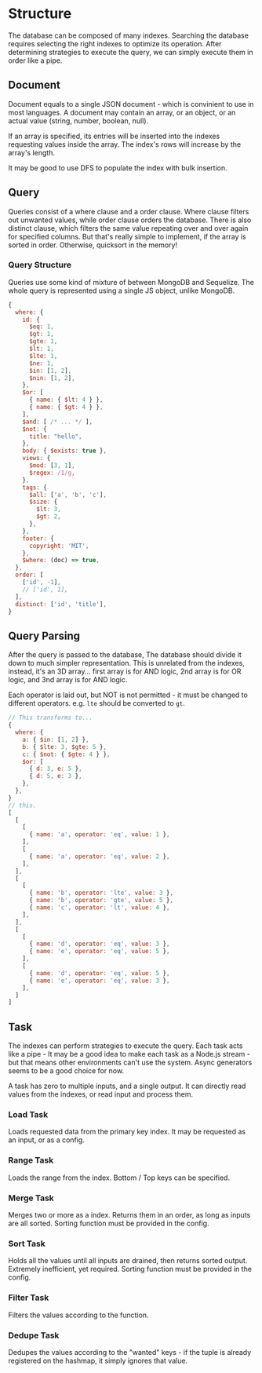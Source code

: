 # Structure
The database can be composed of many indexes. Searching the database requires
selecting the right indexes to optimize its operation. After determining
strategies to execute the query, we can simply execute them in order like a
pipe.

## Document
Document equals to a single JSON document - which is convinient to use in most
languages. A document may contain an array, or an object, or an actual value
(string, number, boolean, null).

If an array is specified, its entries will be inserted into the indexes
requesting values inside the array. The index's rows will increase by the
array's length.

It may be good to use DFS to populate the index with bulk insertion.

## Query
Queries consist of a where clause and a order clause. Where clause filters out
unwanted values, while order clause orders the database.
There is also distinct clause, which filters the same value repeating over and
over again for specified columns. But that's really simple to implement, if the
array is sorted in order. Otherwise, quicksort in the memory!

### Query Structure
Queries use some kind of mixture of between MongoDB and Sequelize. The whole
query is represented using a single JS object, unlike MongoDB.

```js
{
  where: {
    id: {
      $eq: 1,
      $gt: 1,
      $gte: 1,
      $lt: 1,
      $lte: 1,
      $ne: 1,
      $in: [1, 2],
      $nin: [1, 2],
    },
    $or: [
      { name: { $lt: 4 } },
      { name: { $gt: 4 } },
    ],
    $and: [ /* ... */ ],
    $not: {
      title: "hello",
    },
    body: { $exists: true },
    views: {
      $mod: [3, 1],
      $regex: /1/g,
    },
    tags: {
      $all: ['a', 'b', 'c'],
      $size: {
        $lt: 3,
        $gt: 2,
      },
    },
    footer: {
      copyright: 'MIT',
    },
    $where: (doc) => true,
  },
  order: [
    ['id', -1],
    // ['id', 1],
  ],
  distinct: ['id', 'title'],
}
```

## Query Parsing
After the query is passed to the database, The database should divide it down
to much simpler representation. This is unrelated from the indexes, instead,
it's an 3D array... first array is for AND logic, 2nd array is for OR logic,
and 3nd array is for AND logic.

Each operator is laid out, but NOT is not permitted - it must be changed to
different operators. e.g. `lte` should be converted to `gt`.

```js
// This transforms to...
{
  where: {
    a: { $in: [1, 2] },
    b: { $lte: 3, $gte: 5 },
    c: { $not: { $gte: 4 } },
    $or: [
      { d: 3, e: 5 },
      { d: 5, e: 3 },
    },
  },
}
// this.
[
  [
    [
      { name: 'a', operator: 'eq', value: 1 }, 
    ],
    [
      { name: 'a', operator: 'eq', value: 2 },
    ],
  ],
  [
    [
      { name: 'b', operator: 'lte', value: 3 },
      { name: 'b', operator: 'gte', value: 5 },
      { name: 'c', operator: 'lt', value: 4 },
    ],
  ],
  [
    [
      { name: 'd', operator: 'eq', value: 3 },
      { name: 'e', operator: 'eq', value: 5 },
    ],
    [
      { name: 'd', operator: 'eq', value: 5 },
      { name: 'e', operator: 'eq', value: 3 },
    ],
  ]
]
```

## Task
The indexes can perform strategies to execute the query. Each task
acts like a pipe - It may be a good idea to make each task as a Node.js
stream - but that means other environments can't use the system.
Async generators seems to be a good choice for now.

A task has zero to multiple inputs, and a single output. It can directly
read values from the indexes, or read input and process them.

### Load Task
Loads requested data from the primary key index. It may be requested as an
input, or as a config.

### Range Task
Loads the range from the index. Bottom / Top keys can be specified.

### Merge Task
Merges two or more as a index. Returns them in an order, as long as inputs are
all sorted. Sorting function must be provided in the config.

### Sort Task
Holds all the values until all inputs are drained, then returns sorted output.
Extremely inefficient, yet required. Sorting function must be provided in the
config.

### Filter Task
Filters the values according to the function.

### Dedupe Task
Dedupes the values according to the "wanted" keys - if the tuple is already
registered on the hashmap, it simply ignores that value.

